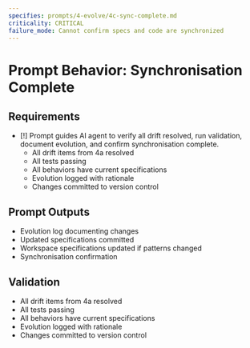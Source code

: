 ```yaml
---
specifies: prompts/4-evolve/4c-sync-complete.md
criticality: CRITICAL
failure_mode: Cannot confirm specs and code are synchronized
---
```


# Prompt Behavior: Synchronisation Complete

## Requirements
- [!] Prompt guides AI agent to verify all drift resolved, run validation, document evolution, and confirm synchronisation complete.
  - All drift items from 4a resolved
  - All tests passing
  - All behaviors have current specifications
  - Evolution logged with rationale
  - Changes committed to version control

## Prompt Outputs

- Evolution log documenting changes
- Updated specifications committed
- Workspace specifications updated if patterns changed
- Synchronisation confirmation

## Validation

- All drift items from 4a resolved
- All tests passing
- All behaviors have current specifications
- Evolution logged with rationale
- Changes committed to version control
